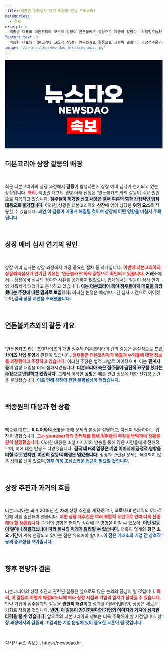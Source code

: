 ```yaml
---
title: 백종원 상장심사 연기 억울한 진실 드러났다!
categories:
  - 경제
excerpt: >
  백종원 대표의 더본코리아 코스닥 상장이 연돈볼카츠 갈등으로 제동이 걸렸다. 가맹점주들의 신고로 예비심사가 연기되며, 백 대표는 억울함을 주장하고 있다. 투자자들의 이목이 집중되는 상황!
feature_text: >
  백종원 대표의 더본코리아 코스닥 상장이 연돈볼카츠 갈등으로 제동이 걸렸다. 가맹점주들의 신고로 예비심사가 연기되며, 백 대표는 억울함을 주장하고 있다. 투자자들의 이목이 집중되는 상황!
image: '/assets/img/newsdao_breakingnews.jpg'
---
```


<p><img src="/assets/img/newsdao_breakingnews.jpg" alt="implanttips 속보" /></p>

<h2 data-ke-size="size26">더본코리아 상장 갈등의 배경</h2>

<p data-ke-size="size16">&nbsp;</p>  

<p>최근 더본코리아의 상장 과정에서 <strong>갈등</strong>이 발생하면서 상장 예비 심사가 연기되고 있는 상황입니다. <b><span style="color: #ee2323;">특히,</span></b> 백종원 대표의 경영 아래 진행된 '연돈볼카츠'와의 갈등이 주요 원인으로 지목되고 있습니다. <b><span style="background-color: #21538527;">점주들이 제기한 신고 내용은 결국 여론의 힘과 간접적인 법적 대응으로 불거집니다.</span></b> 이러한 상황은 더본코리아의 <strong>상장</strong>에 있어 상당한 <strong>위험 요소</strong>로 작용할 수 있습니다. <b><span style="color: #1a5490;">과연 이 갈등이 어떻게 해결될 것이며 상장에 어떤 영향을 미칠지 주목됩니다.</span></b></p>

<p data-ke-size="size16">&nbsp;</p>

<h2 data-ke-size="size26">상장 예비 심사 연기의 원인</h2>

<p data-ke-size="size16">&nbsp;</p>  

<p>상장 예비 심사는 상장 과정에서 가장 중요한 절차 중 하나입니다. <b><span style="color: #ee2323;">이번에 더본코리아의 상장예비심사가 연기된 이유는 '연돈볼카츠'와의 갈등으로 확인되고 있습니다.</span></b> <strong>거래소</strong>에서는 상장예비 심사의 정확한 사유를 공개하지 않았으나, 업계에서는 갈등이 심사 연기의 기폭제가 되었다고 분석하고 있습니다. <b><span style="background-color: #21538527;">이는 더본코리아 측이 점주들에게 매출을 과장했다는 주장에 따른 결과로 보입니다.</span></b> 이러한 논쟁은 예상보다 긴 심사 기간으로 이어졌으며,<b><span style="color: #1a5490;">결국 상장 지연을 초래했습니다.</span></b> </p>

<p data-ke-size="size16">&nbsp;</p>

<h2 data-ke-size="size26">연돈볼카츠와의 갈등 개요</h2>

<p data-ke-size="size16">&nbsp;</p>  

<p>'연돈볼카츠'라는 프랜차이즈의 개별 점주와 더본코리아의 간의 갈등은 본질적으로 <strong>프랜차이즈 사업 운영</strong>과 관련이 있습니다. <b><span style="color: #ee2323;">점주들은 더본코리아가 매출과 수익률에 대한 정보를 과장했다고 주장하고 있습니다.</span></b> 이러한 주장은 법적 고발로 이어졌으며, 이는 <strong>관계자들</strong>의 입장 대립을 더욱 심화시켰습니다. <b><span style="background-color: #21538527;">더본코리아 측은 점주들이 금전적 요구를 했다는 주장으로 반발하고 있습니다.</span></b> 그래서 이러한 <strong>공방</strong>은 매출 관련 정보에 대한 신뢰성 논란을 불러왔습니다. <b><span style="color: #1a5490;">이로 인해 상장에 관한 불확실성이 커졌습니다.</span></b></p>

<p data-ke-size="size16">&nbsp;</p>

<h2 data-ke-size="size26">백종원의 대응과 현 상황</h2>

<p data-ke-size="size16">&nbsp;</p>  

<p>백종원 대표는 <strong>미디어와의 소통</strong>을 통해 문제의 본질을 설명하고, 자신이 억울하다는 입장을 밝혔습니다. <b><span style="color: #ee2323;">그는 youtuber와의 인터뷰를 통해 점주들의 주장을 반박하며 상황을 깊이 설명했습니다.</span></b> 이러한 대응은 소셜 미디어와 방송을 통해 많은 사람들에게 전해졌으며, 이에 대한 반응도 다양했습니다. <b><span style="background-color: #21538527;">결국 대표의 입장은 기업 이미지에 긍정적 영향을 미칠 수도 있지만, 여전히 갈등의 해결은 멀었습니다.</span></b> 상장과 관련된 문제는 해결되지 않은 상태로 남아 있으며,<b><span style="color: #1a5490;">향후 더욱 조심스러운 접근이 필요할 것입니다.</span></b></p>

<p data-ke-size="size16">&nbsp;</p>

<h2 data-ke-size="size26">상장 추진과 과거의 흐름</h2>

<p data-ke-size="size16">&nbsp;</p>  

<p>더본코리아는 과거 2018년 한 차례 상장 추진을 계획했으나, <strong>코로나19</strong> 팬데믹의 여파로 인해 이를 중단해야 했습니다. <b><span style="color: #ee2323;">이번 상장 재추진은 여러 복합적 요인으로 인해 더욱 신중해야 할 상황입니다.</span></b> 과거의 경험은 현재의 상황에 큰 영향을 미칠 수 있으며, <b><span style="background-color: #21538527;">이번 갈등이 얼마나 해결되느냐에 따라 회사의 <strong>미래</strong>가 달라질 수 있습니다.</span></b> 더욱이 업계의 <strong>평균 소요 기간</strong>이 계속 연장되고 있다는 점은 유의해야 합니다.<b><span style="color: #1a5490;">이 점은 거래소와 기업 간 상호작용의 중요성을 보여줍니다.</span></b></p>

<p data-ke-size="size16">&nbsp;</p>

<h2 data-ke-size="size26">향후 전망과 결론</h2>

<p data-ke-size="size16">&nbsp;</p>  

<p>더본코리아의 상장 추진과 관련된 갈등은 앞으로도 많은 논의의 중심이 될 것입니다. <b><span style="color: #ee2323;">특히, 이 갈등이 어떻게 해결되느냐에 따라 상장 시점과 기업의 입지가 달라질 수 있습니다.</span></b> 만약 기업이 점주들과의 갈등을 <strong>원만히 해결</strong>하고 성과를 이끌어낸다면, 상장은 새로운 기회로 작용할 것입니다. <b><span style="background-color: #21538527;">반면, 이 갈등이 장기화된다면 기업의 이미지와 가치에 심각한 타격을 줄 수 있습니다.</span></b> 앞으로의 더본코리아의 행보는 더욱 주목해야 할 시점입니다. <b><span style="color: #1a5490;">상장 과정에서의 갈등과 그 결과는 기업 운영에 있어 중요한 교훈이 될 것입니다.</span></b></p>

<p data-ke-size="size16">&nbsp;</p>
실시간 뉴스 속보는, <a href="https://newsdao.kr" rel="dofollow">https://newsdao.kr</a>


